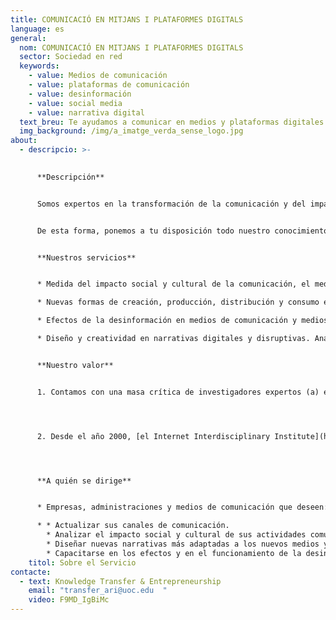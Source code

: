 ```yaml
---
title: COMUNICACIÓ EN MITJANS I PLATAFORMES DIGITALS
language: es
general:
  nom: COMUNICACIÓ EN MITJANS I PLATAFORMES DIGITALS
  sector: Sociedad en red
  keywords:
    - value: Medios de comunicación
    - value: plataformas de comunicación
    - value: desinformación
    - value: social media
    - value: narrativa digital
  text_breu: Te ayudamos a comunicar en medios y plataformas digitales.
  img_background: /img/a_imatge_verda_sense_logo.jpg
about:
  - descripcio: >-
      

      **Descripción**


      Somos expertos en la transformación de la comunicación y del impacto sociocultural de las nuevas tecnologías, en el análisis del consumo de la información y en los efectos que tienen los nuevos medios en la vida diaria de las personas.


      De esta forma, ponemos a tu disposición todo nuestro conocimiento y las herramientas necesarias para ayudarte a entender los nuevos medios y las nuevas plataformas en comunicación y adquirir capacidades para la gestión e integración de las TIC en tus proyectos comunicativos.


      **Nuestros servicios**


      * Medida del impacto social y cultural de la comunicación, el medio social y el entretenimiento. Estudios de fenómenos emergentes y corrientes contemporáneos que implican nuevas formas de consumo informativo, cultural y de entretenimiento.

      * Nuevas formas de creación, producción, distribución y consumo en periodismo, publicidad y cine/TV. Detección, análisis y asesoramiento sobre prácticas disruptivas en los procesos de la comunicación informativa, persuasiva y expresiva.

      * Efectos de la desinformación en medios de comunicación y medios sociales. Divulgación sobre la importancia de fuentes y contenidos informativos y cómo estos condicionan la participación ciudadana desde el entorno digital.

      * Diseño y creatividad en narrativas digitales y disruptivas. Análisis de la cultura digital y participativa como parte de la vida diaria, los movimientos sociales y las transformaciones relacionadas con las tecnologías digitales.


      **Nuestro valor**


      1. Contamos con una masa crítica de investigadores expertos (a) en las transformaciones culturales relacionadas con las tecnologías digitales y los medios y (b) en la aplicación de las tecnologías de la información y la comunicación (TIC) en la producción artística y cultural.




      2. Desde el año 2000, [el Internet Interdisciplinary Institute](https://research.uoc.edu/portal/es/in3/index.html) (IN3) es nuestro centro de referencia en I&I, y está dirigido al desarrollo de soluciones tecnológicas arraigadas en la era digital, y al estudio de internet y de los efectos de la interacción entre las tecnologías digitales y la actividad humana.




      **A quién se dirige**


      * Empresas, administraciones y medios de comunicación que deseen:

      * * Actualizar sus canales de comunicación.
        * Analizar el impacto social y cultural de sus actividades comunicativas.
        * Diseñar nuevas narrativas más adaptadas a los nuevos medios y públicos.
        * Capacitarse en los efectos y en el funcionamiento de la desinformación en redes.
    titol: Sobre el Servicio
contacte:
  - text: Knowledge Transfer & Entrepreneurship
    email: "transfer_ari@uoc.edu  "
    video: F9MD_IgBiMc
---
```

